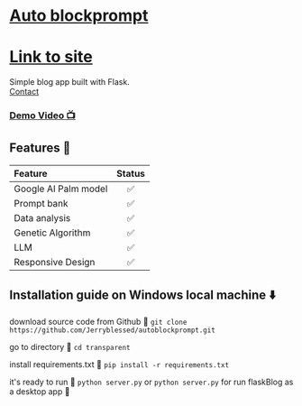 # [Auto blockprompt  ]()
# [Link to site ](https://ope.pythonanywhere.com)

Simple blog app built with Flask.
<br/>
[Contact](mailto:jeremiah.ope@stu.cu.edu.ng)<br/>

### [Demo Video 📺](https://vimeo.com/825079384)



## Features 💫

| Feature                | Status |
| :--------------------- | :----: |
| Google AI Palm model   |   ✅    |
| Prompt bank            |   ✅    |
| Data analysis          |   ✅    |
| Genetic Algorithm      |   ✅    |
| LLM                    |   ✅    |
| Responsive Design      |   ✅    |




## Installation guide on Windows local machine ⬇️

download source code from Github 💾
`git clone https://github.com/Jerryblessed/autoblockprompt.git`

go to directory 📁
`cd transparent`

install requirements.txt 🔽
`pip install -r requirements.txt`

it's ready to run 🎉
`python server.py`
or
`python server.py`
for run flaskBlog as a desktop app 💯
